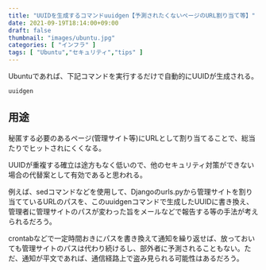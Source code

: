 ```yaml
---
title: "UUIDを生成するコマンドuuidgen【予測されたくないページのURL割り当て等】"
date: 2021-09-19T18:14:00+09:00
draft: false
thumbnail: "images/ubuntu.jpg"
categories: [ "インフラ" ]
tags: [ "Ubuntu","セキュリティ","tips" ]
---
```


Ubuntuであれば、下記コマンドを実行するだけで自動的にUUIDが生成される。

    uuidgen

## 用途

秘匿する必要のあるページ(管理サイト等)にURLとして割り当てることで、総当たりでヒットされにくくなる。

UUIDが重複する確立は途方もなく低いので、他のセキュリティ対策ができない場合の代替案として有効であると思われる。

例えば、sedコマンドなどを使用して、Djangoのurls.pyから管理サイトを割り当てているURLのパスを、このuuidgenコマンドで生成したUUIDに書き換え、管理者に管理サイトのパスが変わった旨をメールなどで報告する等の手法が考えられるだろう。

crontabなどで一定時間おきにパスを書き換えて通知を繰り返せば、放っておいても管理サイトのパスは代わり続けるし、部外者に予測されることもない。ただ、通知が平文であれば、通信経路上で盗み見られる可能性はあるだろう。

